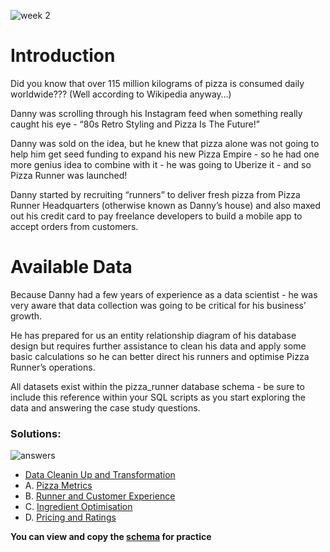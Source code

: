 ![week 2](https://github.com/olubadero/Danny_Mas_8-week_SQL_Challenge/assets/111298078/7ff76950-b862-4a8f-89a6-bbb9637f5dc5)

# Introduction
Did you know that over 115 million kilograms of pizza is consumed daily worldwide??? (Well according to Wikipedia anyway…)

Danny was scrolling through his Instagram feed when something really caught his eye - “80s Retro Styling and Pizza Is The Future!”

Danny was sold on the idea, but he knew that pizza alone was not going to help him get seed funding to expand his new Pizza Empire - so he had one more genius idea to combine with it - he was going to Uberize it - and so Pizza Runner was launched!

Danny started by recruiting “runners” to deliver fresh pizza from Pizza Runner Headquarters (otherwise known as Danny’s house) and also maxed out his credit card to pay freelance developers to build a mobile app to accept orders from customers.

# Available Data
Because Danny had a few years of experience as a data scientist - he was very aware that data collection was going to be critical for his business’ growth.

He has prepared for us an entity relationship diagram of his database design but requires further assistance to clean his data and apply some basic calculations so he can better direct his runners and optimise Pizza Runner’s operations.

All datasets exist within the pizza_runner database schema - be sure to include this reference within your SQL scripts as you start exploring the data and answering the case study questions.

### Solutions:

![answers](https://github.com/olubadero/Danny_Mas_8-week_SQL_Challenge/assets/111298078/fd1d976d-60d7-49e5-b2ff-a6e2d17f5c14)


- [Data Cleanin Up and Transformation](https://github.com/olubadero/Danny_Mas_8-week_SQL_Challenge/blob/main/Week_2_Challenge/Data%20Clean%20Up%20and%20Transformation.md)
- A. [Pizza Metrics](https://github.com/olubadero/Danny_Mas_8-week_SQL_Challenge/blob/main/Week_2_Challenge/Pizza%20Metrics.md)
- B. [Runner and Customer Experience](https://github.com/olubadero/Danny_Mas_8-week_SQL_Challenge/blob/main/Week_2_Challenge/Pizza%20Runner%20and%20Customer%20Experience.md)
- C. [Ingredient Optimisation](https://github.com/olubadero/Danny_Mas_8-week_SQL_Challenge/blob/main/Week_2_Challenge/Ingredient%20Optimisation.md)
- D. [Pricing and Ratings](https://github.com/olubadero/Danny_Mas_8-week_SQL_Challenge/blob/main/Week_2_Challenge/Pricing%20and%20Ratings.md)

**You can view and copy the [schema](https://github.com/olubadero/Danny_Mas_8-week_SQL_Challenge/blob/main/Week_2_Challenge/Pizza%20Runner%20Schema.sql) for practice**

